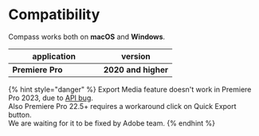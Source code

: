 # Compatibility

Compass works both on **macOS** and **Windows**.

<table><thead><tr><th width="167">application</th><th>version</th></tr></thead><tbody><tr><td><strong>Premiere Pro</strong></td><td><strong>2020 and higher</strong></td></tr></tbody></table>

{% hint style="danger" %}
Export Media feature doesn't work in Premiere Pro 2023, due to [API bug](https://community.adobe.com/t5/premiere-pro-discussions/premiere-22-5-22-6-2-export-tab-doesn-t-update-export-path-after-api-call/m-p/13447934#M446632).\
Also Premiere Pro 22.5+ requires a workaround click on Quick Export button.\
We are waiting for it to be fixed by Adobe team.
{% endhint %}
